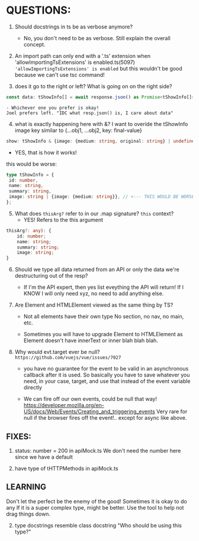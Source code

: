 # QUESTIONS:
1. Should docstrings in ts be as verbose anymore?
    - No, you don't need to be as verbose.
    Still explain the overall concept.

2. An import path can only end with a '.ts' extension when 'allowImportingTsExtensions' is enabled.ts(5097)
    `'allowImportingTsExtensions' is enabled` but this wouldn't be good because we can't use tsc command!

3. does it go to the right or left? What is going on on the right side?

``` ts
const data: tShowInfo[] = await response.json() as Promise<tShowInfo[]>;
```
    - Whichever one you prefer is okay!
    Joel prefers left. "IDC what resp.json() is, I care about data"



4. what is exactly happening here with &?
    I want to overide the tShowInfo image key
    similar to {...obj1, ...obj2, key: final-value}
``` ts
show: tShowInfo & {image: {medium: string, original: string} | undefined },
```
 - YES, that is how it works!

 this would be worse:
 ``` ts
type tShowInfo = {
  id: number,
  name: string,
  summary: string,
  image: string | {image: {medium: string}}, // <--- THIS WOULD BE WORSE THAN USING THE & ABOVE SOLUTION!!
};
 ```

5. What does `thisArg?` refer to in our .map signature? `this` context?
    - YES! Refers to the this argument
``` ts
thisArg?: any): {
    id: number;
    name: string;
    summary: string;
    image: string;
}
```
6. Should we type all data returned from an API or only the data we're destructuring out of the resp?
    - If I'm the API expert, then yes list eveything the API will return!
    If I KNOW I will only need xyz, no need to add anything else.


7. Are Element and HTMLElement viewed as the same thing by TS?
    - Not all elements have their own type
        No section, no nav, no main, etc.

    - Sometimes you will have to upgrade Element to HTMLElement as
    Element doesn't have innerText or inner blah blah blah.



8. Why would evt.target ever be null?
`https://github.com/vuejs/vue/issues/7027`
    -  you have no guarantee for the event to be valid in an asynchronous callback after it is used. So basically you have to save whatever you need, in your case, target, and use that instead of the event variable directly

    - We can fire off our own events, could be null that way!
    https://developer.mozilla.org/en-US/docs/Web/Events/Creating_and_triggering_events
    Very rare for null if the browser fires off the event!.. except for async like above.

## FIXES:
1. status: number = 200 in apiMock.ts
    We don't need the number here since we have a default

2. have type of tHTTPMethods in apiMock.ts

## LEARNING
Don't let the perfect be the enemy of the good! Sometimes it is okay to do any
If it is a super complex type, might be better.
Use the tool to help not drag things down.

2. type docstrings resemble class docstring
    "Who should be using this type?"